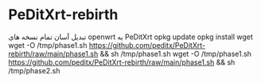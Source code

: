 # PeDitXrt-rebirth
تبدیل آسان تمام نسخه های openwrt به PeDitXrt
opkg update
opkg install wget
wget -O /tmp/phase1.sh https://github.com/peditx/PeDitXrt-rebirth/raw/main/phase1.sh && sh /tmp/phase1.sh
wget -O /tmp/phase1.sh https://github.com/peditx/PeDitXrt-rebirth/raw/main/phase1.sh && sh /tmp/phase2.sh
